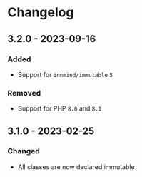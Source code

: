 # Changelog

## 3.2.0 - 2023-09-16

### Added

- Support for `innmind/immutable` `5`

### Removed

- Support for PHP `8.0` and `8.1`

## 3.1.0 - 2023-02-25

### Changed

- All classes are now declared immutable
